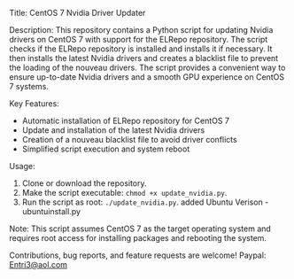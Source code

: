 Title: CentOS 7 Nvidia Driver Updater 

Description: This repository contains a Python script for updating Nvidia drivers on CentOS 7 with support for the ELRepo repository. The script checks if the ELRepo repository is installed and installs it if necessary. It then installs the latest Nvidia drivers and creates a blacklist file to prevent the loading of the nouveau drivers. The script provides a convenient way to ensure up-to-date Nvidia drivers and a smooth GPU experience on CentOS 7 systems.

Key Features:
- Automatic installation of ELRepo repository for CentOS 7
- Update and installation of the latest Nvidia drivers
- Creation of a nouveau blacklist file to avoid driver conflicts
- Simplified script execution and system reboot

Usage:
1. Clone or download the repository.
2. Make the script executable: `chmod +x update_nvidia.py`.
3. Run the script as root: `./update_nvidia.py`. added Ubuntu Verison -ubuntuinstall.py

Note: This script assumes CentOS 7 as the target operating system and requires root access for installing packages and rebooting the system.

Contributions, bug reports, and feature requests are welcome!
Paypal: Entri3@aol.com
